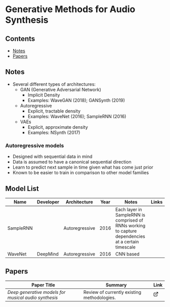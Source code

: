 # Generative Methods for Audio Synthesis

## Contents

- [Notes](#Notes)
- [Papers](#Papers)

## Notes

- Several different types of architectures:
  - GAN (Generative Adversarial Network)
    - Implicit Density 
    - Examples: WaveGAN (2018); GANSynth (2019)
  - Autoregressive 
    - Explicit, tractable density
    - Examples: WaveNet (2016); SampleRNN (2016)
  - VAEs
    - Explicit, approximate density
    - Examples: NSynth (2017)

### Autoregressive models

- Designed with sequential data in mind
- Data is assumed to have a canonical sequential direction
- Learn to predict next sample in time given what has come just prior
- Known to be easier to train in comparison to other model families

## Model List

|**Name**|**Developer**|**Architecture**|**Year**|**Notes**|**Links**|
|---|---|---|---|---|---|
|SampleRNN||Autoregressive|2016| Each layer in SampleRNN is comprised of RNNs working to capture dependencies at a certain timescale||
|WaveNet|DeepMind|Autoregressive|2016| CNN based ||
## Papers

|**Paper Title**|**Summary**|**Link**|
|---|---|---|
|*Deep generative models for musical audio synthesis*| Review of currently existing methodologies.  | [![](resources/link_icon.png)](papers/deep-generative-models-for-musical-audio-synthesis.pdf)|
